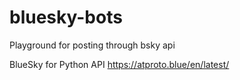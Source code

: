 # bluesky-bots
Playground for posting through bsky api

BlueSky for Python API
https://atproto.blue/en/latest/
